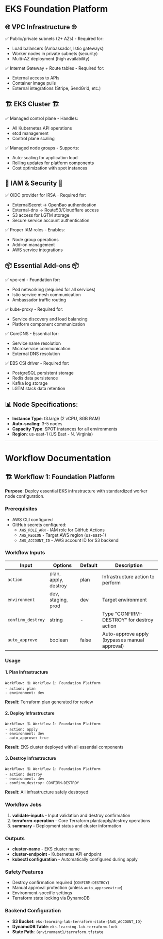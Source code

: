 # EKS Foundation Platform

## 🌐 VPC Infrastructure 🌐
✅ Public/private subnets (2+ AZs) - Required for:
  - Load balancers (Ambassador, Istio gateways)
  - Worker nodes in private subnets (security)
  - Multi-AZ deployment (high availability)
  
✅ Internet Gateway + Route tables - Required for:
  - External access to APIs
  - Container image pulls
  - External integrations (Stripe, SendGrid, etc.)

## 🏗️ EKS Cluster 🏗️
✅ Managed control plane - Handles:
  - All Kubernetes API operations
  - etcd management
  - Control plane scaling
  
✅ Managed node groups - Supports:
  - Auto-scaling for application load
  - Rolling updates for platform components
  - Cost optimization with spot instances

## 🔐 IAM & Security 🔐
✅ OIDC provider for IRSA - Required for:
  - ExternalSecret → OpenBao authentication
  - External-dns → Route53/Cloudflare access
  - S3 access for LGTM storage
  - Secure service account authentication
  
✅ Proper IAM roles - Enables:
  - Node group operations
  - Add-on management
  - AWS service integrations

## 📦 Essential Add-ons 📦
✅ vpc-cni - Foundation for:
  - Pod networking (required for all services)
  - Istio service mesh communication
  - Ambassador traffic routing
  
✅ kube-proxy - Required for:
  - Service discovery and load balancing
  - Platform component communication
  
✅ CoreDNS - Essential for:
  - Service name resolution
  - Microservice communication
  - External DNS resolution
  
✅ EBS CSI driver - Required for:
  - PostgreSQL persistent storage
  - Redis data persistence  
  - Kafka log storage
  - LGTM stack data retention

## 📊 Node Specifications:
- **Instance Type**: t3.large (2 vCPU, 8GB RAM)
- **Auto-scaling**: 3-5 nodes
- **Capacity Type**: SPOT instances for all environments
- **Region**: us-east-1 (US East - N. Virginia)

---

# Workflow Documentation

## 🏗️ Workflow 1: Foundation Platform

**Purpose**: Deploy essential EKS infrastructure with standardized worker node configuration.

### Prerequisites
- AWS CLI configured
- GitHub secrets configured:
  - `AWS_ROLE_ARN` - IAM role for GitHub Actions
  - `AWS_REGION` - Target AWS region (us-east-1)
  - `AWS_ACCOUNT_ID` - AWS account ID for S3 backend

### Workflow Inputs
| Input | Options | Default | Description |
|-------|---------|---------|-------------|
| `action` | plan, apply, destroy | plan | Infrastructure action to perform |
| `environment` | dev, staging, prod | dev | Target environment |
| `confirm_destroy` | string | - | Type "CONFIRM-DESTROY" for destroy action |
| `auto_approve` | boolean | false | Auto-approve apply (bypasses manual approval) |

### Usage

#### 1. Plan Infrastructure
```
Workflow: 🏗️ Workflow 1: Foundation Platform
- action: plan
- environment: dev
```
**Result**: Terraform plan generated for review

#### 2. Deploy Infrastructure
```
Workflow: 🏗️ Workflow 1: Foundation Platform  
- action: apply
- environment: dev
- auto_approve: true
```
**Result**: EKS cluster deployed with all essential components

#### 3. Destroy Infrastructure
```
Workflow: 🏗️ Workflow 1: Foundation Platform
- action: destroy
- environment: dev
- confirm_destroy: CONFIRM-DESTROY
```
**Result**: All infrastructure safely destroyed

### Workflow Jobs
1. **validate-inputs** - Input validation and destroy confirmation
2. **terraform-operation** - Core Terraform plan/apply/destroy operations
3. **summary** - Deployment status and cluster information

### Outputs
- **cluster-name** - EKS cluster name
- **cluster-endpoint** - Kubernetes API endpoint
- **kubectl configuration** - Automatically configured during apply

### Safety Features
- Destroy confirmation required (`CONFIRM-DESTROY`)
- Manual approval protection (unless `auto_approve=true`)
- Environment-specific settings
- Terraform state locking via DynamoDB

### Backend Configuration
- **S3 Bucket**: `eks-learning-lab-terraform-state-{AWS_ACCOUNT_ID}`
- **DynamoDB Table**: `eks-learning-lab-terraform-lock`
- **State Path**: `{environment}/terraform.tfstate`